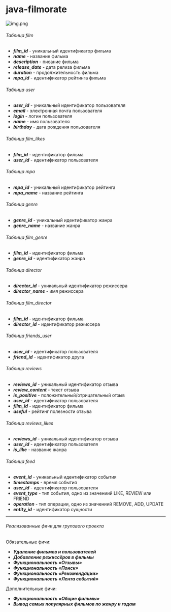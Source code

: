 # java-filmorate

![img.png](img.png)

###### Таблица film
- ***film_id*** - уникальный идентификатор фильма
- ***name*** - название фильма
- ***description*** - писание фильма
- ***release_date*** - дата релиза фильма
- ***duration*** - продолжительность фильма
- ***mpa_id*** - идентификатор рейтинга фильма

###### Таблица user
- ***user_id*** - уникальный идентификатор пользователя
- ***email*** - электронная почта пользователя
- ***login*** - логин пользователя
- ***name*** - имя  пользователя
- ***birthday*** - дата рождения пользователя

###### Таблица film_likes
- ***film_id*** - идентификатор фильма
- ***user_id*** - идентификатор пользователя

###### Таблица mpa
- ***mpa_id*** - уникальный идентификатор рейтинга
- ***mpa_name*** - название рейтинга

###### Таблица genre
- ***genre_id*** - уникальный идентификатор жанра
- ***genre_name*** - название жанра

###### Таблица film_genre
- ***film_id*** - идентификатор фильма
- ***genre_id*** - идентификатор жанра

###### Таблица director
- ***director_id*** - уникальный идентификатор режиссера
- ***director_name*** - имя режиссера

###### Таблица film_director
- ***film_id*** - идентификатор фильма
- ***director_id*** - идентификатор режиссера

###### Таблица friends_user
- ***user_id*** - идентификатор пользователя
- ***friend_id*** - идентификатор друга

###### Таблица reviews
- ***reviews_id*** - уникальный идентификатор отзыва
- ***review_content*** - текст отзыва
- ***is_positive*** - положительный/отрицательный отзыв
- ***user_id*** - идентификатор пользователя
- ***film_id*** - идентификатор фильма
- ***useful*** - рейтинг полезности отзыва

###### Таблица reviews_likes
- ***reviews_id*** - уникальный идентификатор отзыва
- ***user_id*** - идентификатор пользователя
- ***is_like*** - название жанра

###### Таблица feed
- ***event_id*** - уникальный идентификатор события
- ***timestamps*** - время события
- ***user_id*** - идентификатор пользователя
- ***event_type*** - тип события, одно из значениий LIKE, REVIEW или FRIEND
- ***operation*** - тип операции, одно из значениий REMOVE, ADD, UPDATE
- ***entity_id*** - идентификатор сущности

--------------------
###### Реализованные фичи для групового проекта
Обязательные фичи:
- ***Удаление фильмов и пользователей***
- ***Добавление режиссёров в фильмы***
- ***Функциональность «Отзывы»***
- ***Функциональность «Поиск»***
- ***Функциональность «Рекомендации»***
- ***Функциональность «Лента событий»***

Дополнительные фичи:
- ***Функциональность «Общие фильмы»***
- ***Вывод самых популярных фильмов по жанру и годам***